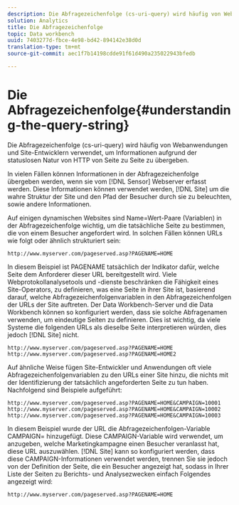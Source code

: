 ```yaml
---
description: Die Abfragezeichenfolge (cs-uri-query) wird häufig von Webanwendungen und Site-Entwicklern verwendet, um Informationen aufgrund der statuslosen Natur von HTTP von Seite zu Seite zu übergeben.
solution: Analytics
title: Die Abfragezeichenfolge
topic: Data workbench
uuid: 7403277d-fbce-4e98-bd42-894142e38d0d
translation-type: tm+mt
source-git-commit: aec1f7b14198cdde91f61d490a235022943bfedb

---
```



# Die Abfragezeichenfolge{#understanding-the-query-string}

Die Abfragezeichenfolge (cs-uri-query) wird häufig von Webanwendungen und Site-Entwicklern verwendet, um Informationen aufgrund der statuslosen Natur von HTTP von Seite zu Seite zu übergeben.

In vielen Fällen können Informationen in der Abfragezeichenfolge übergeben werden, wenn sie vom [!DNL Sensor] Webserver erfasst werden. Diese Informationen können verwendet werden, [!DNL Site] um die wahre Struktur der Site und den Pfad der Besucher durch sie zu beleuchten, sowie andere Informationen.

Auf einigen dynamischen Websites sind Name=Wert-Paare (Variablen) in der Abfragezeichenfolge wichtig, um die tatsächliche Seite zu bestimmen, die von einem Besucher angefordert wird. In solchen Fällen können URLs wie folgt oder ähnlich strukturiert sein:

```
http://www.myserver.com/pageserved.asp?PAGENAME=HOME
```

In diesem Beispiel ist PAGENAME tatsächlich der Indikator dafür, welche Seite dem Anforderer dieser URL bereitgestellt wird. Viele Webprotokollanalysetools und -dienste beschränken die Fähigkeit eines Site-Operators, zu definieren, was eine Seite in ihrer Site ist, basierend darauf, welche Abfragezeichenfolgenvariablen in den Abfragezeichenfolgen der URLs der Site auftreten. Der Data Workbench-Server und die Data Workbench können so konfiguriert werden, dass sie solche Abfragenamen verwenden, um eindeutige Seiten zu definieren. Dies ist wichtig, da viele Systeme die folgenden URLs als dieselbe Seite interpretieren würden, dies jedoch [!DNL Site] nicht.

```
http://www.myserver.com/pageserved.asp?PAGENAME=HOME
http://www.myserver.com/pageserved.asp?PAGENAME=HOME2
```

Auf ähnliche Weise fügen Site-Entwickler und Anwendungen oft viele Abfragezeichenfolgenvariablen zu den URLs einer Site hinzu, die nichts mit der Identifizierung der tatsächlich angeforderten Seite zu tun haben. Nachfolgend sind Beispiele aufgeführt:

```
http://www.myserver.com/pageserved.asp?PAGENAME=HOME&CAMPAIGN=10001
http://www.myserver.com/pageserved.asp?PAGENAME=HOME&CAMPAIGN=10002
http://www.myserver.com/pageserved.asp?PAGENAME=HOME&CAMPAIGN=10003
```

In diesem Beispiel wurde der URL die Abfragezeichenfolgen-Variable CAMPAIGN= hinzugefügt. Diese CAMPAIGN-Variable wird verwendet, um anzugeben, welche Marketingkampagne einen Besucher veranlasst hat, diese URL auszuwählen. [!DNL Site] kann so konfiguriert werden, dass diese CAMPAIGN-Informationen verwendet werden, trennen Sie sie jedoch von der Definition der Seite, die ein Besucher angezeigt hat, sodass in Ihrer Liste der Seiten zu Berichts- und Analysezwecken einfach Folgendes angezeigt wird:

```
http://www.myserver.com/pageserved.asp?PAGENAME=HOME
```

